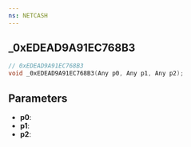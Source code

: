 ```yaml
---
ns: NETCASH
---
```

## _0xEDEAD9A91EC768B3

```c
// 0xEDEAD9A91EC768B3
void _0xEDEAD9A91EC768B3(Any p0, Any p1, Any p2);
```


## Parameters
* **p0**: 
* **p1**: 
* **p2**: 

